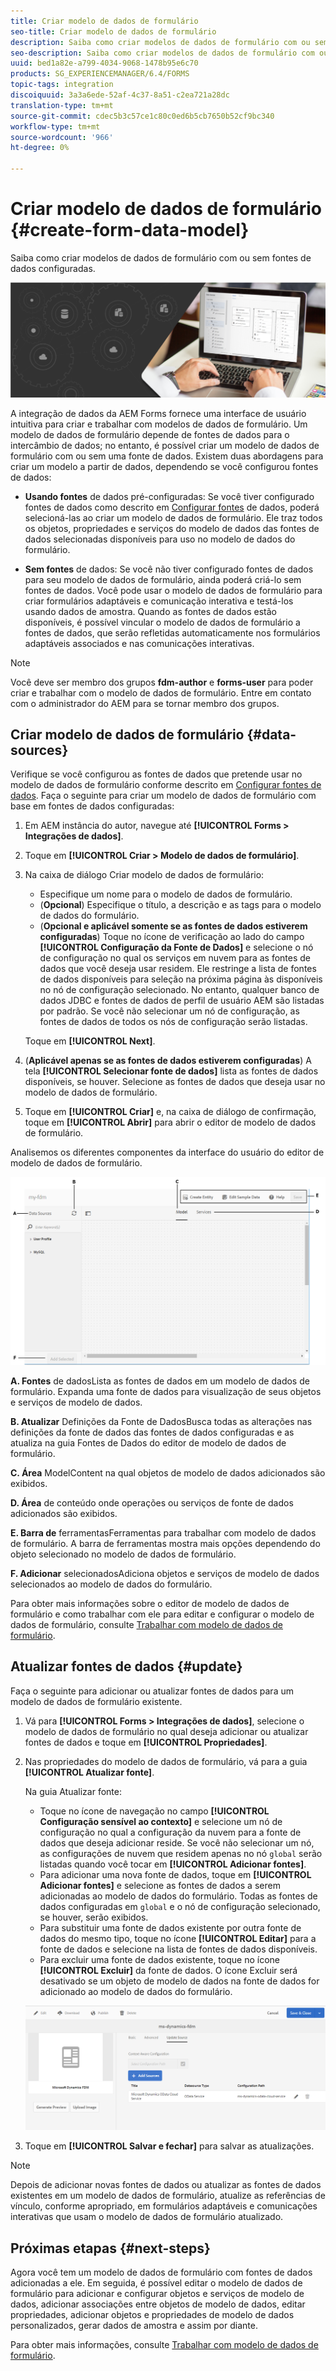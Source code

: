 ```yaml
---
title: Criar modelo de dados de formulário
seo-title: Criar modelo de dados de formulário
description: Saiba como criar modelos de dados de formulário com ou sem fontes de dados configuradas.
seo-description: Saiba como criar modelos de dados de formulário com ou sem fontes de dados configuradas.
uuid: bed1a82e-a799-4034-9068-1478b95e6c70
products: SG_EXPERIENCEMANAGER/6.4/FORMS
topic-tags: integration
discoiquuid: 3a3a6ede-52af-4c37-8a51-c2ea721a28dc
translation-type: tm+mt
source-git-commit: cdec5b3c57ce1c80c0ed6b5cb7650b52cf9bc340
workflow-type: tm+mt
source-wordcount: '966'
ht-degree: 0%

---
```



# Criar modelo de dados de formulário {#create-form-data-model}

Saiba como criar modelos de dados de formulário com ou sem fontes de dados configuradas.

![](do-not-localize/data-integeration.png)

A integração de dados da AEM Forms fornece uma interface de usuário intuitiva para criar e trabalhar com modelos de dados de formulário. Um modelo de dados de formulário depende de fontes de dados para o intercâmbio de dados; no entanto, é possível criar um modelo de dados de formulário com ou sem uma fonte de dados. Existem duas abordagens para criar um modelo a partir de dados, dependendo se você configurou fontes de dados:

* **Usando fontes** de dados pré-configuradas: Se você tiver configurado fontes de dados como descrito em  [Configurar fontes](/help/forms/using/configure-data-sources.md) de dados, poderá selecioná-las ao criar um modelo de dados de formulário. Ele traz todos os objetos, propriedades e serviços do modelo de dados das fontes de dados selecionadas disponíveis para uso no modelo de dados do formulário.

* **Sem fontes** de dados: Se você não tiver configurado fontes de dados para seu modelo de dados de formulário, ainda poderá criá-lo sem fontes de dados. Você pode usar o modelo de dados de formulário para criar formulários adaptáveis e comunicação interativa e testá-los usando dados de amostra. Quando as fontes de dados estão disponíveis, é possível vincular o modelo de dados de formulário a fontes de dados, que serão refletidas automaticamente nos formulários adaptáveis associados e nas comunicações interativas.

>[!NOTE]
>
>Você deve ser membro dos grupos **fdm-author** e **forms-user** para poder criar e trabalhar com o modelo de dados de formulário. Entre em contato com o administrador do AEM para se tornar membro dos grupos.

## Criar modelo de dados de formulário {#data-sources}

Verifique se você configurou as fontes de dados que pretende usar no modelo de dados de formulário conforme descrito em [Configurar fontes de dados](/help/forms/using/configure-data-sources.md). Faça o seguinte para criar um modelo de dados de formulário com base em fontes de dados configuradas:

1. Em AEM instância do autor, navegue até **[!UICONTROL Forms > Integrações de dados]**.
1. Toque em **[!UICONTROL Criar > Modelo de dados de formulário]**.
1. Na caixa de diálogo Criar modelo de dados de formulário:

   * Especifique um nome para o modelo de dados de formulário.
   * (**Opcional**) Especifique o título, a descrição e as tags para o modelo de dados do formulário.
   * (**Opcional e aplicável somente se as fontes de dados estiverem configuradas**) Toque no ícone de verificação ao lado do campo **[!UICONTROL Configuração da Fonte de Dados]** e selecione o nó de configuração no qual os serviços em nuvem para as fontes de dados que você deseja usar residem. Ele restringe a lista de fontes de dados disponíveis para seleção na próxima página às disponíveis no nó de configuração selecionado. No entanto, qualquer banco de dados JDBC e fontes de dados de perfil de usuário AEM são listadas por padrão. Se você não selecionar um nó de configuração, as fontes de dados de todos os nós de configuração serão listadas.

   Toque em **[!UICONTROL Next]**.

1. (**Aplicável apenas se as fontes de dados estiverem configuradas**) A tela **[!UICONTROL Selecionar fonte de dados]** lista as fontes de dados disponíveis, se houver. Selecione as fontes de dados que deseja usar no modelo de dados de formulário.
1. Toque em **[!UICONTROL Criar]** e, na caixa de diálogo de confirmação, toque em **[!UICONTROL Abrir]** para abrir o editor de modelo de dados de formulário.

Analisemos os diferentes componentes da interface do usuário do editor de modelo de dados de formulário.

![Um modelo de dados de formulário com três fontes de dados - um serviço RESTful, AEM perfil do usuário e um RDBMS](assets/fdm-ui.png)

**A. Fontes** de dadosLista as fontes de dados em um modelo de dados de formulário. Expanda uma fonte de dados para visualização de seus objetos e serviços de modelo de dados.

**B. Atualizar** Definições da Fonte de DadosBusca todas as alterações nas definições da fonte de dados das fontes de dados configuradas e as atualiza na guia Fontes de Dados do editor de modelo de dados de formulário.

**C. Área** ModelContent na qual objetos de modelo de dados adicionados são exibidos.

**D. Área** de conteúdo onde operações ou serviços de fonte de dados adicionados são exibidos.

**E. Barra de** ferramentasFerramentas para trabalhar com modelo de dados de formulário. A barra de ferramentas mostra mais opções dependendo do objeto selecionado no modelo de dados de formulário.

**F. Adicionar** selecionadosAdiciona objetos e serviços de modelo de dados selecionados ao modelo de dados do formulário.

Para obter mais informações sobre o editor de modelo de dados de formulário e como trabalhar com ele para editar e configurar o modelo de dados de formulário, consulte [Trabalhar com modelo de dados de formulário](/help/forms/using/work-with-form-data-model.md).

## Atualizar fontes de dados {#update}

Faça o seguinte para adicionar ou atualizar fontes de dados para um modelo de dados de formulário existente.

1. Vá para **[!UICONTROL Forms > Integrações de dados]**, selecione o modelo de dados de formulário no qual deseja adicionar ou atualizar fontes de dados e toque em **[!UICONTROL Propriedades]**.
1. Nas propriedades do modelo de dados de formulário, vá para a guia **[!UICONTROL Atualizar fonte]**.

   Na guia Atualizar fonte:

   * Toque no ícone de navegação no campo **[!UICONTROL Configuração sensível ao contexto]** e selecione um nó de configuração no qual a configuração da nuvem para a fonte de dados que deseja adicionar reside. Se você não selecionar um nó, as configurações de nuvem que residem apenas no nó `global` serão listadas quando você tocar em **[!UICONTROL Adicionar fontes]**.
   * Para adicionar uma nova fonte de dados, toque em **[!UICONTROL Adicionar fontes]** e selecione as fontes de dados a serem adicionadas ao modelo de dados do formulário. Todas as fontes de dados configuradas em `global` e o nó de configuração selecionado, se houver, serão exibidos.
   * Para substituir uma fonte de dados existente por outra fonte de dados do mesmo tipo, toque no ícone **[!UICONTROL Editar]** para a fonte de dados e selecione na lista de fontes de dados disponíveis.
   * Para excluir uma fonte de dados existente, toque no ícone **[!UICONTROL Excluir]** da fonte de dados. O ícone Excluir será desativado se um objeto de modelo de dados na fonte de dados for adicionado ao modelo de dados do formulário.

   ![fdm-properties](assets/fdm-properties.png)

1. Toque em **[!UICONTROL Salvar e fechar]** para salvar as atualizações.

>[!NOTE]
>
>Depois de adicionar novas fontes de dados ou atualizar as fontes de dados existentes em um modelo de dados de formulário, atualize as referências de vínculo, conforme apropriado, em formulários adaptáveis e comunicações interativas que usam o modelo de dados de formulário atualizado.

## Próximas etapas {#next-steps}

Agora você tem um modelo de dados de formulário com fontes de dados adicionadas a ele. Em seguida, é possível editar o modelo de dados de formulário para adicionar e configurar objetos e serviços de modelo de dados, adicionar associações entre objetos de modelo de dados, editar propriedades, adicionar objetos e propriedades de modelo de dados personalizados, gerar dados de amostra e assim por diante.

Para obter mais informações, consulte [Trabalhar com modelo de dados de formulário](/help/forms/using/work-with-form-data-model.md).
